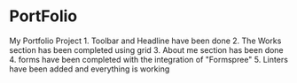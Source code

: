 # PortFolio
 My Portfolio Project
    1. Toolbar and Headline have been done
    2. The Works section has been completed using grid
    3. About me section has been done
    4. forms have been completed with the integration of "Formspree"
    5. Linters have been added and everything is working 
